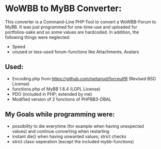WoWBB to MyBB Converter:
========================
This converter is a Command-Line PHP-Tool to convert a WoWBB-Forum to MyBB. It was just programmed for one-time-use and uploaded for portfolios-sake and so some values are hardcoded. In addition, the following things were neglected:
* Speed
* unused or less-used forum-functions like Attachments, Avatars

Used:
-----
* Encoding.php from https://github.com/neitanod/forceutf8 (Revised BSD License)
* functions.php of MyBB 1.8.4 (LGPL License)
* PDO (included in PHP; extended by me)
* Modified version of 2 functions of PHPBB3-DBAL

My Goals while programming were:
--------------------------------
* possibility to die everytime (for example when having unexpected values) and continue converting when restarting
* instant die() when having unwanted values; strict checks
* strict class-seperation (except the included mybb-functions)

